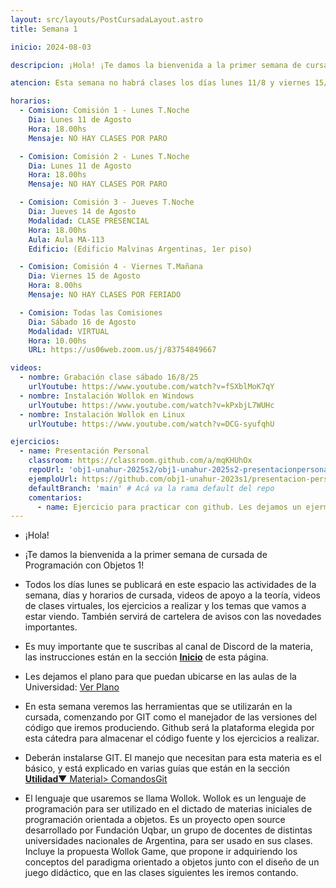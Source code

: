 ```yaml
---
layout: src/layouts/PostCursadaLayout.astro
title: Semana 1

inicio: 2024-08-03

descripcion: ¡Hola! ¡Te damos la bienvenida a la primer semana de cursada de Programación con Objetos 1!

atencion: Esta semana no habrá clases los días lunes 11/8 y viernes 15/8, pero les vamos a dejar algunas actividades para que vayan conociendo la materia.

horarios:
  - Comision: Comisión 1 - Lunes T.Noche
    Dia: Lunes 11 de Agosto
    Hora: 18.00hs
    Mensaje: NO HAY CLASES POR PARO

  - Comision: Comisión 2 - Lunes T.Noche
    Dia: Lunes 11 de Agosto
    Hora: 18.00hs
    Mensaje: NO HAY CLASES POR PARO

  - Comision: Comisión 3 - Jueves T.Noche
    Dia: Jueves 14 de Agosto
    Modalidad: CLASE PRESENCIAL
    Hora: 18.00hs
    Aula: Aula MA-113
    Edificio: (Edificio Malvinas Argentinas, 1er piso)

  - Comision: Comisión 4 - Viernes T.Mañana
    Dia: Viernes 15 de Agosto
    Hora: 8.00hs
    Mensaje: NO HAY CLASES POR FERIADO

  - Comision: Todas las Comisiones
    Dia: Sábado 16 de Agosto
    Modalidad: VIRTUAL
    Hora: 10.00hs
    URL: https://us06web.zoom.us/j/83754849667

videos:
  - nombre: Grabación clase sábado 16/8/25
    urlYoutube: https://www.youtube.com/watch?v=fSXblMoK7qY
  - nombre: Instalación Wollok en Windows
    urlYoutube: https://www.youtube.com/watch?v=kPxbjL7WUHc
  - nombre: Instalación Wollok en Linux
    urlYoutube: https://www.youtube.com/watch?v=DCG-syufqhU

ejercicios:
  - name: Presentación Personal
    classroom: https://classroom.github.com/a/mqKHUhOx
    repoUrl: 'obj1-unahur-2025s2/obj1-unahur-2025s2-presentacionpersonal-PresentacionPersonal' # Acá va la URL del repo sin el "https://github.com/"
    ejemploUrl: https://github.com/obj1-unahur-2023s1/presentacion-personal-BrankoMuruaga.git
    defaultBranch: 'main' # Acá va la rama default del repo
    comentarios:
      - name: Ejercicio para practicar con github. Les dejamos un ejermplo, aunque esperamos que nos sorprendan con algo bien personal y creativo!
---
```


- ¡Hola!
- ¡Te damos la bienvenida a la primer semana de cursada de Programación con Objetos 1!
- Todos los días lunes se publicará en este espacio las actividades de la semana, días y horarios de cursada, videos de apoyo a la teoría, videos de clases virtuales, los ejercicios a realizar y los temas que vamos a estar viendo. También servirá de cartelera de avisos con las novedades importantes.
- Es muy importante que te suscribas al canal de Discord de la materia, las instrucciones están en la sección **[Inicio](/)** de esta página.
- Les dejamos el plano para que puedan ubicarse en las aulas de la Universidad: <a href="https://unahur.edu.ar/wp-content/uploads/2024/01/PLANO-2024-1.pdf" target="_blank">Ver Plano</a>
- En esta semana veremos las herramientas que se utilizarán en la cursada, comenzando por GIT como el manejador de las versiones del código que iremos produciendo. Github será la plataforma elegida por esta cátedra para almacenar el código fuente y los ejercicios a realizar.

- Deberán instalarse GIT. El manejo que necesitan para esta materia es el básico, y está explicado en varias guías que están en la sección <a href="/material#ComandosBasicos" target="_blank">**Utilidad**▼ Material> ComandosGit</a>

- El lenguaje que usaremos se llama Wollok. Wollok es un lenguaje de programación para ser utilizado en el dictado de materias iniciales de programación orientada a objetos. Es un proyecto open source desarrollado por Fundación Uqbar, un grupo de docentes de distintas universidades nacionales de Argentina, para ser usado en sus clases. Incluye la propuesta Wollok Game, que propone ir adquiriendo los conceptos del paradigma orientado a objetos junto con el diseño de un juego didáctico, que en las clases siguientes les iremos contando.
